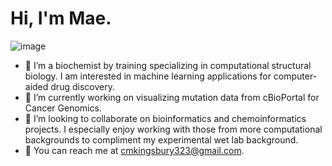 # Hi, I'm Mae.

![image](https://user-images.githubusercontent.com/91640554/165887049-72b63617-05b3-45ea-9f08-6872b6e4903b.png)

- 🌸 I’m a biochemist by training specializing in computational structural biology. I am interested in machine learning applications for computer-aided drug discovery.
- 🌸 I’m currently working on visualizing mutation data from cBioPortal for Cancer Genomics. 
- 🌸 I’m looking to collaborate on bioinformatics and chemoinformatics projects. I especially enjoy working with those from more computational backgrounds to compliment my experimental wet lab background.
- 🌸 You can reach me at cmkingsbury323@gmail.com.

<!---
cmk323/cmk323 is a ✨ special ✨ repository because its `README.md` (this file) appears on your GitHub profile.
You can click the Preview link to take a look at your changes.
--->
